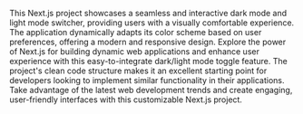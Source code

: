This Next.js project showcases a seamless and interactive dark mode and light mode switcher, providing users with a visually comfortable experience. The application dynamically adapts its color scheme based on user preferences, offering a modern and responsive design. Explore the power of Next.js for building dynamic web applications and enhance user experience with this easy-to-integrate dark/light mode toggle feature. The project's clean code structure makes it an excellent starting point for developers looking to implement similar functionality in their applications. Take advantage of the latest web development trends and create engaging, user-friendly interfaces with this customizable Next.js project.
